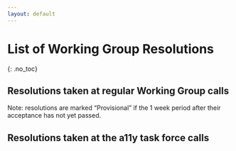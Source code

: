 ```yaml
---
layout: default
---
```


# List of Working Group Resolutions
{: .no_toc}

## Resolutions taken at regular Working Group calls

Note: resolutions are marked “<span class='provisional'>Provisional</span>” if the 1 week period after their acceptance has not yet passed.

<div id='resolutions'>

</div>

## Resolutions taken at the a11y task force calls

<div id='a11y'>

</div>



<script src="../../assets/js/resolution_view.js" type='text/javascript'></script>  

<script type='text/javascript'>
    window.addEventListener('load', () => {
        display_resolutions('resolutions', '../../assets/resolutions.json', 3, true, 'epub');
        display_resolutions('a11y', '../../assets/resolutions.json', 3, false, 'epub-a11y');
    });
</script>
